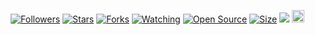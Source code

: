<p align="center">
<a href="https://github.com/kikoenaqtau/followers"><img title="Followers" src="https://img.shields.io/github/followers/kikoenaqtau?color=red&style=flat-square"></a>
<a href="https://github.com/kikoenaqtau/borax/stargazers/"><img title="Stars" src="https://img.shields.io/github/stars/kikoenaqtau/Alphab0t?color=blue&style=flat-square"></a>
<a href="https://github.com/kikoenaqtau/borax/network/members"><img title="Forks" src="https://img.shields.io/github/forks/kikoenaqtau/Alphab0t?color=red&style=flat-square"></a>
<a href="https://github.com/kikoenaqtau/borax/watchers"><img title="Watching" src="https://img.shields.io/github/watchers/kikoenaqtau/Alphab0t?label=Watchers&color=blue&style=flat-square"></a>
<a href="https://github.com/kikoenaqtau/borax"><img title="Open Source" src="https://badges.frapsoft.com/os/v2/open-source.svg?v=103"></a>
<a href="https://github.com/kikoenaqtau/borax/"><img title="Size" src="https://img.shields.io/github/repo-size/kikoenaqtau/borax?style=flat-square&color=green"></a>
<a href="https://hits.seeyoufarm.com"><img src="https://hits.seeyoufarm.com/api/count/incr/badge.svg?url=https%3A%2F%2Fgithub.com%2Fkikoenaqtau%2Fborax&count_bg=%2379C83D&title_bg=%23555555&icon=probot.svg&icon_color=%2300FF6D&title=hits&edge_flat=false"/></a>
<a href="https://github.com/kikoenaqtau/borax/graphs/commit-activity"><img height="20" src="https://img.shields.io/badge/Maintained%3F-yes-green.svg"></a>&nbsp;&nbsp;
</p>
<p align='center'>
</p>
